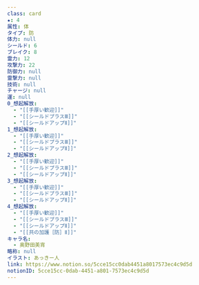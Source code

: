 ```yaml
---
class: card
★: 4
属性: 体
タイプ: 防
体力: null
シールド: 6
ブレイク: 8
霊力: 12
攻撃力: 22
防御力: null
霊撃力: null
技術: null
チャージ: null
運: null
0_想起解放:
  - "[[手厚い歓迎]]"
  - "[[シールドプラスⅢ]]"
  - "[[シールドアップⅡ]]"
1_想起解放:
  - "[[手厚い歓迎]]"
  - "[[シールドプラスⅢ]]"
  - "[[シールドアップⅡ]]"
2_想起解放:
  - "[[手厚い歓迎]]"
  - "[[シールドプラスⅢ]]"
  - "[[シールドアップⅡ]]"
3_想起解放:
  - "[[手厚い歓迎]]"
  - "[[シールドプラスⅢ]]"
  - "[[シールドアップⅡ]]"
4_想起解放:
  - "[[手厚い歓迎]]"
  - "[[シールドプラスⅢ]]"
  - "[[シールドアップⅡ]]"
  - "[[共の加護［防］Ⅱ]]"
キャラ名:
  - 奥野田美宵
略称: null
イラスト: あっきー人
link: https://www.notion.so/5cce15cc0dab4451a8017573ec4c9d5d
notionID: 5cce15cc-0dab-4451-a801-7573ec4c9d5d
---
```

